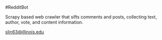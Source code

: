 #RedditBot

Scrapy based web crawler that sifts comments and posts, collecting text, author, vote, and content information.

slin63@illinois.edu